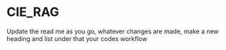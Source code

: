 # CIE_RAG

Update the read me as you go, whatever changes are made, make a new heading and list under that your codes workflow 